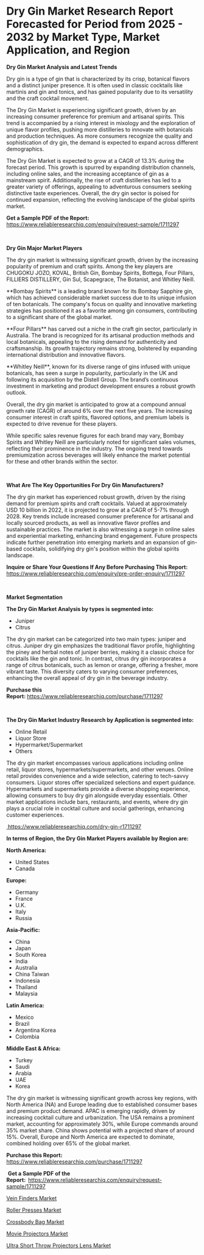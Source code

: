 <p><h1>Dry Gin Market Research Report Forecasted for Period from 2025 -  2032 by Market Type, Market Application, and Region</h1></p><p><strong>Dry Gin Market Analysis and Latest Trends</strong></p>
<p><p>Dry gin is a type of gin that is characterized by its crisp, botanical flavors and a distinct juniper presence. It is often used in classic cocktails like martinis and gin and tonics, and has gained popularity due to its versatility and the craft cocktail movement. </p><p>The Dry Gin Market is experiencing significant growth, driven by an increasing consumer preference for premium and artisanal spirits. This trend is accompanied by a rising interest in mixology and the exploration of unique flavor profiles, pushing more distilleries to innovate with botanicals and production techniques. As more consumers recognize the quality and sophistication of dry gin, the demand is expected to expand across different demographics. </p><p>The Dry Gin Market is expected to grow at a CAGR of 13.3% during the forecast period. This growth is spurred by expanding distribution channels, including online sales, and the increasing acceptance of gin as a mainstream spirit. Additionally, the rise of craft distilleries has led to a greater variety of offerings, appealing to adventurous consumers seeking distinctive taste experiences. Overall, the dry gin sector is poised for continued expansion, reflecting the evolving landscape of the global spirits market.</p></p>
<p><strong>Get a Sample PDF of the Report:&nbsp;</strong> <a href="https://www.reliableresearchiq.com/enquiry/request-sample/1711297?utm_campaign=1123&utm_medium=2&utm_source=Github&utm_content=ia&utm_term=27032025&utm_id=dry-gin">https://www.reliableresearchiq.com/enquiry/request-sample/1711297</a></p>
<p>&nbsp;</p>
<p><strong>Dry Gin Major Market Players</strong></p>
<p><p>The dry gin market is witnessing significant growth, driven by the increasing popularity of premium and craft spirits. Among the key players are CHUGOKU JOZO, KOVAL, British Gin, Bombay Spirits, Bottega, Four Pillars, FILLIERS DISTILLERY, Gin Sul, Scapegrace, The Botanist, and Whitley Neill.</p><p>**Bombay Spirits** is a leading brand known for its Bombay Sapphire gin, which has achieved considerable market success due to its unique infusion of ten botanicals. The company's focus on quality and innovative marketing strategies has positioned it as a favorite among gin consumers, contributing to a significant share of the global market.</p><p>**Four Pillars** has carved out a niche in the craft gin sector, particularly in Australia. The brand is recognized for its artisanal production methods and local botanicals, appealing to the rising demand for authenticity and craftsmanship. Its growth trajectory remains strong, bolstered by expanding international distribution and innovative flavors.</p><p>**Whitley Neill**, known for its diverse range of gins infused with unique botanicals, has seen a surge in popularity, particularly in the UK and following its acquisition by the Distell Group. The brand’s continuous investment in marketing and product development ensures a robust growth outlook.</p><p>Overall, the dry gin market is anticipated to grow at a compound annual growth rate (CAGR) of around 6% over the next five years. The increasing consumer interest in craft spirits, flavored options, and premium labels is expected to drive revenue for these players. </p><p>While specific sales revenue figures for each brand may vary, Bombay Spirits and Whitley Neill are particularly noted for significant sales volumes, reflecting their prominence in the industry. The ongoing trend towards premiumization across beverages will likely enhance the market potential for these and other brands within the sector.</p></p>
<p>&nbsp;</p>
<p><strong>What Are The Key Opportunities For Dry Gin Manufacturers?</strong></p>
<p><p>The dry gin market has experienced robust growth, driven by the rising demand for premium spirits and craft cocktails. Valued at approximately USD 10 billion in 2022, it is projected to grow at a CAGR of 5-7% through 2028. Key trends include increased consumer preference for artisanal and locally sourced products, as well as innovative flavor profiles and sustainable practices. The market is also witnessing a surge in online sales and experiential marketing, enhancing brand engagement. Future prospects indicate further penetration into emerging markets and an expansion of gin-based cocktails, solidifying dry gin's position within the global spirits landscape.</p></p>
<p><strong>Inquire or Share Your Questions If Any Before Purchasing This Report:</strong> <a href="https://www.reliableresearchiq.com/enquiry/pre-order-enquiry/1711297?utm_campaign=1123&utm_medium=2&utm_source=Github&utm_content=ia&utm_term=27032025&utm_id=dry-gin">https://www.reliableresearchiq.com/enquiry/pre-order-enquiry/1711297</a></p>
<p>&nbsp;</p>
<p><strong>Market Segmentation</strong></p>
<p><strong>The Dry Gin Market Analysis by types is segmented into:</strong></p>
<p><ul><li>Juniper</li><li>Citrus</li></ul></p>
<p><p>The dry gin market can be categorized into two main types: juniper and citrus. Juniper dry gin emphasizes the traditional flavor profile, highlighting the piney and herbal notes of juniper berries, making it a classic choice for cocktails like the gin and tonic. In contrast, citrus dry gin incorporates a range of citrus botanicals, such as lemon or orange, offering a fresher, more vibrant taste. This diversity caters to varying consumer preferences, enhancing the overall appeal of dry gin in the beverage industry.</p></p>
<p><strong>Purchase this Report:&nbsp;</strong><a href="https://www.reliableresearchiq.com/purchase/1711297?utm_campaign=1123&utm_medium=2&utm_source=Github&utm_content=ia&utm_term=27032025&utm_id=dry-gin">https://www.reliableresearchiq.com/purchase/1711297</a></p>
<p>&nbsp;</p>
<p><strong>The Dry Gin Market Industry Research by Application is segmented into:</strong></p>
<p><ul><li>Online Retail</li><li>Liquor Store</li><li>Hypermarket/Supermarket</li><li>Others</li></ul></p>
<p><p>The dry gin market encompasses various applications including online retail, liquor stores, hypermarkets/supermarkets, and other venues. Online retail provides convenience and a wide selection, catering to tech-savvy consumers. Liquor stores offer specialized selections and expert guidance. Hypermarkets and supermarkets provide a diverse shopping experience, allowing consumers to buy dry gin alongside everyday essentials. Other market applications include bars, restaurants, and events, where dry gin plays a crucial role in cocktail culture and social gatherings, enhancing customer experiences.</p></p>
<p><a href="https://www.reliableresearchiq.com/dry-gin-r1711297?utm_campaign=1123&utm_medium=2&utm_source=Github&utm_content=ia&utm_term=27032025&utm_id=dry-gin">&nbsp;https://www.reliableresearchiq.com/dry-gin-r1711297</a></p>
<p><strong>In terms of Region, the Dry Gin Market Players available by Region are:</strong></p>
<p>
    <p> <strong> North America: </strong>
        <ul>
            <li>United States</li>
            <li>Canada</li>
        </ul>
        </p> 
    <p> <strong> Europe: </strong>
        <ul>
            <li>Germany</li>
            <li>France</li>
            <li>U.K.</li>
            <li>Italy</li>
            <li>Russia</li>
        </ul>
        </p> 
    <p> <strong> Asia-Pacific: </strong>
        <ul>
            <li>China</li>
            <li>Japan</li>
            <li>South Korea</li>
            <li>India</li>
            <li>Australia</li>
            <li>China Taiwan</li>
            <li>Indonesia</li>
            <li>Thailand</li>
            <li>Malaysia</li>
        </ul>
        </p> 
    <p> <strong> Latin America: </strong>
        <ul>
            <li>Mexico</li>
            <li>Brazil</li>
            <li>Argentina Korea</li>
            <li>Colombia</li>
        </ul>
        </p> 
    <p> <strong> Middle East & Africa: </strong>
        <ul>
            <li>Turkey</li>
            <li>Saudi</li>
            <li>Arabia</li>
            <li>UAE</li>
            <li>Korea</li>
        </ul>
    </p>
    </p>
<p><p>The dry gin market is witnessing significant growth across key regions, with North America (NA) and Europe leading due to established consumer bases and premium product demand. APAC is emerging rapidly, driven by increasing cocktail culture and urbanization. The USA remains a prominent market, accounting for approximately 30%, while Europe commands around 35% market share. China shows potential with a projected share of around 15%. Overall, Europe and North America are expected to dominate, combined holding over 65% of the global market.</p></p>
<p><strong>Purchase this Report: </strong><a href="https://www.reliableresearchiq.com/purchase/1711297?utm_campaign=1123&utm_medium=2&utm_source=Github&utm_content=ia&utm_term=27032025&utm_id=dry-gin">https://www.reliableresearchiq.com/purchase/1711297</a></p>
<p>&nbsp;<strong>Get a Sample PDF of the Report:&nbsp;&nbsp;</strong><a href="https://www.reliableresearchiq.com/enquiry/request-sample/1711297?utm_campaign=1123&utm_medium=2&utm_source=Github&utm_content=ia&utm_term=27032025&utm_id=dry-gin">https://www.reliableresearchiq.com/enquiry/request-sample/1711297</a></p>
<p><strong></strong></p>
<p><p><a href="https://github.com/geyangvayora/Market-Research-Report-List-1/blob/main/vein-finders-market.md?utm_campaign=1123&utm_medium=2&utm_source=Github&utm_content=ia&utm_term=27032025&utm_id=dry-gin">Vein Finders Market</a></p><p><a href="https://github.com/saklpelzami95/Market-Research-Report-List-1/blob/main/roller-presses-market.md?utm_campaign=1123&utm_medium=2&utm_source=Github&utm_content=ia&utm_term=27032025&utm_id=dry-gin">Roller Presses Market</a></p><p><a href="https://github.com/beroxiluwaya/Market-Research-Report-List-1/blob/main/crossbody-bag-market.md?utm_campaign=1123&utm_medium=2&utm_source=Github&utm_content=ia&utm_term=27032025&utm_id=dry-gin">Crossbody Bag Market</a></p><p><a href="https://github.com/bulkagumanvv/Market-Research-Report-List-1/blob/main/movie-projectors-market.md?utm_campaign=1123&utm_medium=2&utm_source=Github&utm_content=ia&utm_term=27032025&utm_id=dry-gin">Movie Projectors Market</a></p><p><a href="https://github.com/shamyzinniwl/Market-Research-Report-List-1/blob/main/ultra-short-throw-projectors-lens-market.md?utm_campaign=1123&utm_medium=2&utm_source=Github&utm_content=ia&utm_term=27032025&utm_id=dry-gin">Ultra Short Throw Projectors Lens Market</a></p></p>